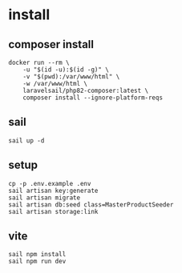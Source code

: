 # install

## composer install
```
docker run --rm \
    -u "$(id -u):$(id -g)" \
    -v "$(pwd):/var/www/html" \
    -w /var/www/html \
    laravelsail/php82-composer:latest \
    composer install --ignore-platform-reqs
```

## sail
```
sail up -d
```

## setup
```
cp -p .env.example .env
sail artisan key:generate
sail artisan migrate
sail artisan db:seed class=MasterProductSeeder
sail artisan storage:link
```

## vite
```
sail npm install
sail npm run dev
```
